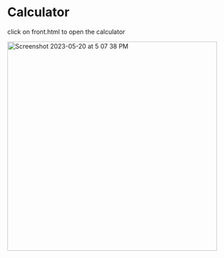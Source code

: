 # Calculator
click on front.html to open the calculator

<img width="476" alt="Screenshot 2023-05-20 at 5 07 38 PM" src="https://github.com/sreya711/100GIB-blockchain/assets/82823193/3042a0d7-d048-484f-958a-f29c21b8b1e2">
